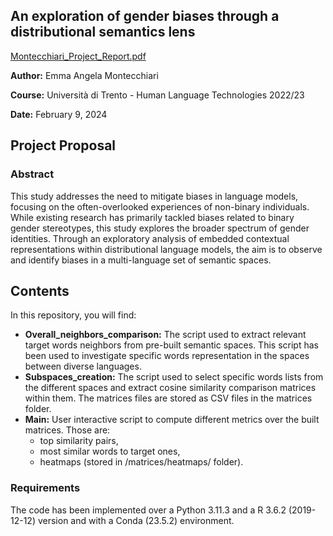 ## An exploration of gender biases through a distributional semantics lens
[Montecchiari_Project_Report.pdf](https://github.com/memonji/gender-biases-exploration/files/14270670/Montecchiari_Project_Report.pdf)

**Author:** Emma Angela Montecchiari

**Course:** Università di Trento - Human Language Technologies 2022/23

**Date:** February 9, 2024

## Project Proposal 
###  Abstract

This study addresses the need to mitigate biases in language models, focusing on the often-overlooked experiences of non-binary individuals. While existing research has primarily tackled biases related to binary gender stereotypes, this study explores the broader spectrum of gender identities. Through an exploratory analysis of embedded contextual representations within distributional language models, the aim is to observe and identify biases in a multi-language set of semantic spaces.

## Contents

In this repository, you will find:

- **Overall_neighbors_comparison:** The script used to extract relevant target words neighbors from pre-built semantic spaces.
  This script has been used to investigate specific words representation in the spaces between diverse languages.
- **Subspaces_creation:** The script used to select specific words lists from the different spaces and extract cosine similarity comparison matrices within them.
  The matrices files are stored as CSV files in the matrices folder.
- **Main:** User interactive script to compute different metrics over the built matrices. Those are:
  - top similarity pairs,
  - most similar words to target ones,
  - heatmaps (stored in /matrices/heatmaps/ folder).
 
### Requirements
The code has been implemented over a Python 3.11.3 and a R 3.6.2 (2019-12-12) version and with a Conda (23.5.2) environment.
